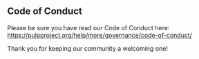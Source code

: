 ## Code of Conduct

Please be sure you have read our Code of Conduct here:
https://pulpproject.org/help/more/governance/code-of-conduct/

Thank you for keeping our community a welcoming one!

